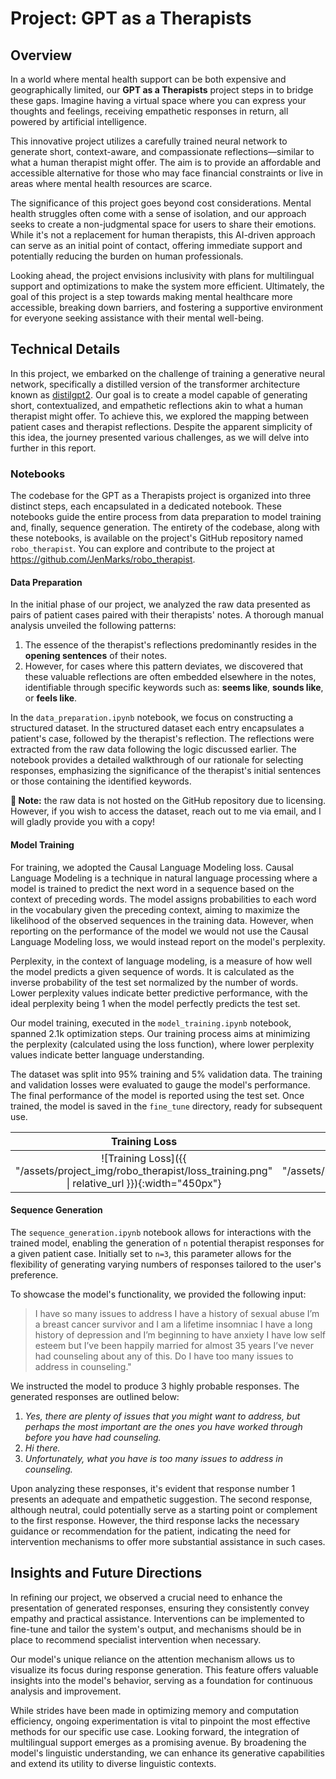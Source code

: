 <h1 class="tertiary-text-color"> Project: GPT as a Therapists </h1>

## Overview

In a world where mental health support can be both expensive and geographically limited, our **GPT as a Therapists** 
project steps in to bridge these gaps. Imagine having a virtual space where you can express your thoughts and feelings,
receiving empathetic responses in return, all powered by artificial intelligence.

This innovative project utilizes a carefully trained neural network to generate short, context-aware, and compassionate
reflections—similar to what a human therapist might offer. The aim is to provide an affordable and accessible alternative
for those who may face financial constraints or live in areas where mental health resources are scarce.

The significance of this project goes beyond cost considerations. Mental health struggles often come with a sense of
isolation, and our approach seeks to create a non-judgmental space for users to share their emotions. While it's not a
replacement for human therapists, this AI-driven approach can serve as an initial point of contact, offering immediate
support and potentially reducing the burden on human professionals.

Looking ahead, the project envisions inclusivity with plans for multilingual support and optimizations to make the system
more efficient. Ultimately, the goal of this project is a step towards making mental healthcare more accessible,
breaking down barriers, and fostering a supportive environment for everyone seeking assistance with their mental well-being.

## Technical Details

In this project, we embarked on the challenge of training a generative neural network, specifically a distilled version
of the transformer architecture known as 
<a href="https://cdn.openai.com/better-language-models/language_models_are_unsupervised_multitask_learners.pdf" target="_blank">distilgpt2</a>.
Our goal is to create a model capable of generating short, contextualized, and empathetic reflections akin to what a
human therapist might offer. To achieve this, we explored the mapping between patient cases and therapist reflections.
Despite the apparent simplicity of this idea, the journey presented various challenges, as we will delve into further 
in this report.

### Notebooks

The codebase for the GPT as a Therapists project is organized into three distinct steps, each encapsulated in a dedicated notebook.
These notebooks guide the entire process from data preparation to model training and, finally, sequence generation.
The entirety of the codebase, along with these notebooks, is available on the project's GitHub repository named `robo_therapist`.
You can explore and contribute to the project at 
<a href="https://github.com/JenMarks/robo_therapist" target="_blank">https://github.com/JenMarks/robo_therapist</a>.

#### Data Preparation

In the initial phase of our project, we analyzed the raw data presented as pairs of patient cases paired with their therapists' notes.
A thorough manual analysis unveiled the following patterns:

 1. The essence of the therapist's reflections predominantly resides in the **opening sentences** of their notes.
 2. However, for cases where this pattern deviates, we discovered that these valuable reflections are often embedded elsewhere in the notes, identifiable through specific keywords such as: **seems like**, **sounds like**, or **feels like**.

In the `data_preparation.ipynb` notebook, we focus on constructing a structured dataset. In the structured dataset each
entry encapsulates a patient's case, followed by the therapist's reflection. The reflections were extracted from the raw
data following the logic discussed earlier. The notebook provides a detailed walkthrough of our rationale for selecting
responses, emphasizing the significance of the therapist's initial sentences or those containing the identified keywords.

**📢 Note:** the raw data is not hosted on the GitHub repository due to licensing. However, if you wish to access the dataset,
reach out to me via email, and I will gladly provide you with a copy!

#### Model Training

For training, we adopted the Causal Language Modeling loss.
Causal Language Modeling is a technique in natural language processing where a model is trained to predict the next word
in a sequence based on the context of preceding words. The model assigns probabilities to each word in the vocabulary
given the preceding context, aiming to maximize the likelihood of the observed sequences in the training data. However,
when reporting on the performance of the model we would not use the Causal Language Modeling loss, we would instead report
on the model's perplexity.

Perplexity, in the context of language modeling, is a measure of how well the model predicts a given sequence of words.
It is calculated as the inverse probability of the test set normalized by the number of words. Lower perplexity values
indicate better predictive performance, with the ideal perplexity being 1 when the model perfectly predicts the test set.

Our model training, executed in the `model_training.ipynb` notebook, spanned 2.1k optimization steps. Our training process
aims at minimizing the perplexity (calculated using the loss function), where lower perplexity values indicate better
language understanding.

The dataset was split into 95% training and 5% validation data. The training and validation losses were evaluated to gauge
the model's performance. The final performance of the model is reported using the test set. Once trained, the model is saved in the `fine_tune` directory, ready for subsequent use.

|                                               **Training Loss**                                                |                                     **Validation Loss**                                     |
|:--------------------------------------------------------------------------------------------------------------:|:-------------------------------------------------------------------------------------------:|
| ![Training Loss]({{ "/assets/project_img/robo_therapist/loss_training.png" \| relative_url }}){:width="450px"} | ![Validation Loss]({{ "/assets/project_img/robo_therapist/loss_validation.png" \| relative_url }}){:width="450px"} |


#### Sequence Generation

The `sequence_generation.ipynb` notebook allows for interactions with the trained model, enabling the generation of `n` 
potential therapist responses for a given patient case. Initially set to `n=3`, this parameter allows for the flexibility
of generating varying numbers of responses tailored to the user's preference.

To showcase the model's functionality, we provided the following input: 
> I have so many issues to address I have a history of sexual abuse I’m a breast cancer survivor and I am a lifetime 
> insomniac I have a long history of depression and I’m beginning to have anxiety I have low self esteem but I’ve been
> happily married for almost 35 years  I’ve never had counseling about any of this. Do I have too many issues to address in counseling."
 
We instructed the model to produce 3 highly probable responses. The generated responses are outlined below:

 1. _Yes, there are plenty of issues that you might want to address, but perhaps the most important are the ones you have worked through before you have had counseling._
 2. _Hi there._
 3. _Unfortunately, what you have is too many issues to address in counseling._

Upon analyzing these responses, it's evident that response number 1 presents an adequate and empathetic suggestion.
The second response, although neutral, could potentially serve as a starting point or complement to the first response.
However, the third response lacks the necessary guidance or recommendation for the patient, indicating the need for
intervention mechanisms to offer more substantial assistance in such cases. 

## Insights and Future Directions

In refining our project, we observed a crucial need to enhance the presentation of generated responses, ensuring they
consistently convey empathy and practical assistance. Interventions can be implemented to fine-tune and tailor the
system's output, and mechanisms should be in place to recommend specialist intervention when necessary.

Our model's unique reliance on the attention mechanism allows us to visualize its focus during response generation.
This feature offers valuable insights into the model's behavior, serving as a foundation for continuous analysis and improvement.

While strides have been made in optimizing memory and computation efficiency, ongoing experimentation is vital to pinpoint
the most effective methods for our specific use case. Looking forward, the integration of multilingual support emerges
as a promising avenue. By broadening the model's linguistic understanding, we can enhance its generative capabilities
and extend its utility to diverse linguistic contexts.
